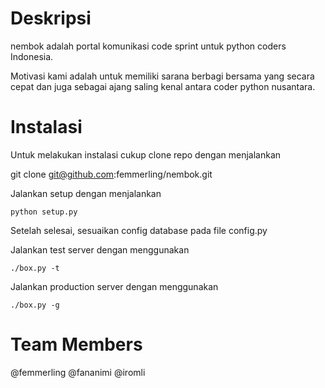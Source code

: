 # Deskripsi
nembok adalah portal komunikasi code sprint untuk python coders
Indonesia.

Motivasi kami adalah untuk memiliki sarana berbagi bersama yang secara
cepat dan juga sebagai ajang saling kenal antara coder python nusantara.

# Instalasi

Untuk melakukan instalasi cukup clone repo dengan menjalankan

git clone git@github.com:femmerling/nembok.git

Jalankan setup dengan menjalankan 
	
	python setup.py

Setelah selesai, sesuaikan config database pada file config.py

Jalankan test server dengan menggunakan 
	
	./box.py -t

Jalankan production server dengan menggunakan

	./box.py -g


# Team Members

@femmerling @fananimi @iromli
